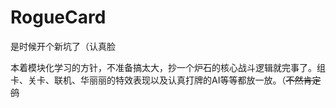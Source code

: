 # RogueCard

是时候开个新坑了（认真脸

本着模块化学习的方针，不准备搞太大，抄一个炉石的核心战斗逻辑就完事了。组卡、关卡、联机、华丽丽的特效表现以及认真打牌的AI等等都放一放。（~~不然肯定鸽~~
